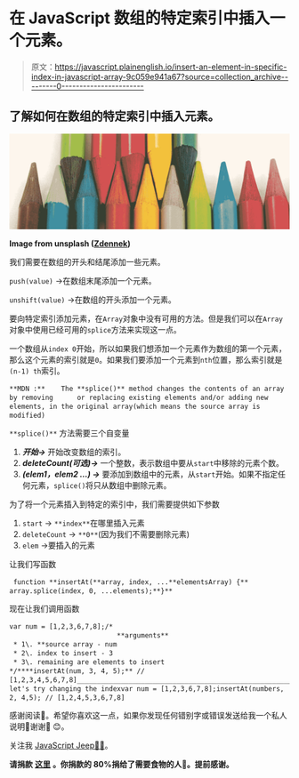 # 在 JavaScript 数组的特定索引中插入一个元素。

> 原文：<https://javascript.plainenglish.io/insert-an-element-in-specific-index-in-javascript-array-9c059e941a67?source=collection_archive---------0----------------------->

## 了解如何在数组的特定索引中插入元素。

![](img/26c7b0482425375cd80f61660a2eb54d.png)

**Image from unsplash (**[**Zdennek**](https://unsplash.com/@zmachacek?utm_source=unsplash&utm_medium=referral&utm_content=creditCopyText)**)**

我们需要在数组的开头和结尾添加一些元素。

`push(value)` →在数组末尾添加一个元素。

`unshift(value)` →在数组的开头添加一个元素。

要向特定索引添加元素，在`Array`对象中没有可用的方法。但是我们可以在`Array`对象中使用已经可用的`splice`方法来实现这一点。

一个数组从`index 0`开始，所以如果我们想添加一个元素作为数组的第一个元素，那么这个元素的索引就是`0`。如果我们要添加一个元素到`nth`位置，那么索引就是`(n-1) th`索引。

```
**MDN :**    The **splice()** method changes the contents of an array by removing      or replacing existing elements and/or adding new elements, in the original array(which means the source array is modified)
```

`**splice()**` 方法需要三个自变量

1.  ***开始→*** 开始改变数组的索引。
2.  ***deleteCount(可选)→*** 一个整数，表示数组中要从`start`中移除的元素个数。
3.  ***(elem1，elem2 …) →*** 要添加到数组中的元素，从`start`开始。如果不指定任何元素，`splice()`将只从数组中删除元素。

为了将一个元素插入到特定的索引中，我们需要提供如下参数

1.  `start` → `**index**`在哪里插入元素
2.  `deleteCount` → `**0**`(因为我们不需要删除元素)
3.  `elem` →要插入的元素

让我们写函数

```
 function **insertAt(**array, index, ...**elementsArray) {** array.splice(index, 0, ...elements);**}**
```

现在让我们调用函数

```
var num = [1,2,3,6,7,8];/*
                           **arguments** 
 * 1\. **source array - num
 * 2\. index to insert - 3
 * 3\. remaining are elements to insert
*/****insertAt(num, 3, 4, 5);** // [1,2,3,4,5,6,7,8]________________________________________________________________// let's try changing the indexvar num = [1,2,3,6,7,8];insertAt(numbers, 2, 4,5); // [1,2,4,5,3,6,7,8]
```

感谢阅读📖。希望你喜欢这一点，如果你发现任何错别字或错误发送给我一个私人说明📝谢谢🙏 😊。

关注我 [JavaScript Jeep🚙💨](https://medium.com/u/f9ffc26e7e69?source=post_page-----98efbae5e8aa----------------------)。

**请捐款** [**这里**](https://www.paypal.com/paypalme2/jagathishSaravanan) **。你捐款的 80%捐给了需要食物的人🥘。提前感谢。**